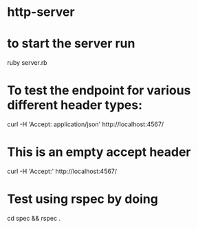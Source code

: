 # http-server

# to start the server run 

ruby server.rb

# To test the endpoint for various different header types:

curl -H 'Accept: application/json' http://localhost:4567/

# This is an empty accept header

curl -H 'Accept:' http://localhost:4567/

# Test using rspec by doing

cd spec && rspec .
